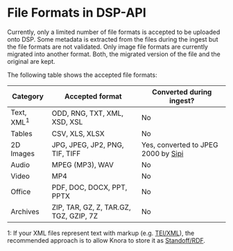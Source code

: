<!---
 * Copyright © 2021 - 2022 Swiss National Data and Service Center for the Humanities and/or DaSCH Service Platform contributors.
 * SPDX-License-Identifier: Apache-2.0
-->

# File Formats in DSP-API

Currently, only a limited number of file formats is accepted to be uploaded onto DSP.
Some metadata is extracted from the files during the ingest but the file formats are not validated.
Only image file formats are currently migrated into another format.
Both, the migrated version of the file and the original are kept.

The following table shows the accepted file formats:

| Category              | Accepted format                        | Converted during ingest?                                                   |
| --------------------- |----------------------------------------| -------------------------------------------------------------------------- |
| Text, XML<sup>1</sup> | ODD, RNG, TXT, XML, XSD, XSL           | No                                                                         |
| Tables                | CSV, XLS, XLSX                         | No                                                                         |
| 2D Images             | JPG, JPEG, JP2, PNG, TIF, TIFF         | Yes, converted to JPEG 2000 by [Sipi](https://github.com/dasch-swiss/sipi) |
| Audio                 | MPEG (MP3), WAV                        | No                                                                         |
| Video                 | MP4                                    | No                                                                         |
| Office                | PDF, DOC, DOCX, PPT, PPTX              | No                                                                         |
| Archives              | ZIP, TAR, GZ, Z, TAR.GZ, TGZ, GZIP, 7Z | No                                                                         |


1: If your XML files represent text with markup (e.g. [TEI/XML](http://www.tei-c.org/)),
the recommended approach is to allow Knora to store it as [Standoff/RDF](standoff-rdf.md).
